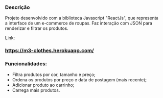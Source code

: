 
### Descrição

Projeto desenvolvido com a biblioteca Javascript "ReactJs", que representa a interface de um e-commerce de roupas.
Faz interação com JSON para renderizar e filtrar os produtos.

Link: 
### https://m3-clothes.herokuapp.com/


### Funcionalidades:

- Filtra produtos por cor, tamanho e preço;
- Ordena os produtos por preço e data de postagem (mais recente);
- Adicionar produto ao carrinho;
- Carrega mais produtos.

